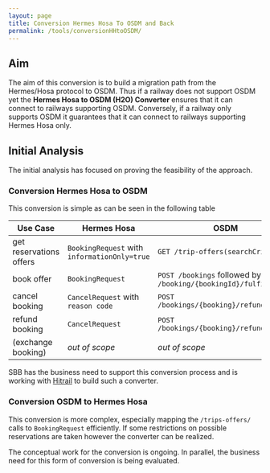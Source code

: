 ```yaml
---
layout: page
title: Conversion Hermes Hosa To OSDM and Back
permalink: /tools/conversionHHtoOSDM/
---
```


## Aim

The aim of this conversion is to build a migration path from the Hermes/Hosa protocol
to OSDM. Thus if a railway does not support OSDM yet the **Hermes Hosa to OSDM (H2O)
Converter** ensures that it can connect to railways supporting OSDM. Conversely, if
a railway only supports OSDM it guarantees that it can connect to railways supporting
Hermes Hosa only.

## Initial Analysis

The initial analysis has focused on proving the feasibility of the approach.

### Conversion Hermes Hosa to OSDM

  This conversion is simple as can be seen in the following table

  | Use Case | Hermes Hosa | OSDM     |
  |----------|-------------|----------|
  | get reservations offers | `BookingRequest` with `informationOnly=true` | `GET /trip-offers(searchCriteria)` |
  | book offer              | `BookingRequest` | `POST /bookings` followed by `POST /booking/{bookingId}/fulfillments` |
  | cancel booking          | `CancelRequest` with `reason code` | `POST /bookings/{booking}/refundOffers` |
  | refund booking          | `CancelRequest`  | `POST /bookings/{booking}/refundOffers` |
  | (exchange booking)      | *out of scope* | *out of scope*  |

  SBB has the business need to support this conversion process and is working with
  [Hitrail](https://www.hitrail.com/) to build such a converter.

### Conversion OSDM to Hermes Hosa

  This conversion is more complex, especially mapping the `/trips-offers/` calls to
  `BookingRequest` efficiently. If some restrictions on possible reservations are
  taken however the converter can be realized.
  
  The conceptual work for the conversion is ongoing. In parallel, the business need
  for this form of conversion is being evaluated.
